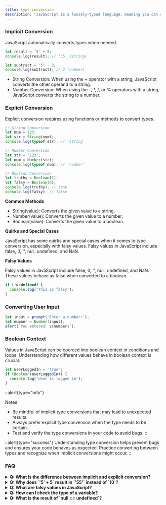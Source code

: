 ```yaml
---
title: type conversion
description: "JavaScript is a loosely-typed language, meaning you can convert between different types easily. There are two types of type conversion: implicit (automatic) and explicit (manual)."
--- 
```


### Implicit Conversion

JavaScript automatically converts types when needed.

```js [implicit.js] copy
let result = '5' + 5;
console.log(result); // '55' (string)

let subtract = '5' - 3;
console.log(subtract); // 2 (number)
```

- String Conversion: When using the + operator with a string, JavaScript converts the other operand to a string.
- Number Conversion: When using the -, *, /, or % operators with a string, JavaScript converts the string to a number.

### Explicit Conversion
Explicit conversion requires using functions or methods to convert types.
```js [explicit.js] copy
// String Conversion
let num = 123;
let str = String(num);
console.log(typeof str); // 'string'

// Number Conversion
let str = '123';
let num = Number(str);
console.log(typeof num); // 'number'

// Boolean Conversion
let truthy = Boolean(1);
let falsy = Boolean(0);
console.log(truthy); // true
console.log(falsy); // false
```

**Common Methods**
- String(value): Converts the given value to a string.
- Number(value): Converts the given value to a number.
- Boolean(value): Converts the given value to a boolean.

**Quirks and Special Cases**
<p> JavaScript has some quirks and special cases when it comes to type conversion, especially with falsy values.
Falsy values in JavaScript include false, 0, '', null, undefined, and NaN.</p>

**Falsy Values**
<p>Falsy values in JavaScript include false, 0, '', null, undefined, and NaN. These values behave as false when converted to a boolean.</p>


```js [quirks.js] copy
if (!undefined) {
  console.log('This is falsy');
}
```

### Converting User Input
```js [convert-input.js] copy
let input = prompt('Enter a number:');
let number = Number(input);
alert(`You entered: ${number}`);

```

### Boolean Context
Values in JavaScript can be coerced into boolean context in conditions and loops. Understanding how different values behave in boolean context is crucial.
```js filename="bool-ex.js" copy
let userLoggedIn = 'true';
if (Boolean(userLoggedIn)) {
  console.log('User is logged in');
}
```

::alert{type="info"}

Notes
- Be mindful of implicit type conversions that may lead to unexpected results.
- Always prefer explicit type conversion when the type needs to be certain.
- Test and verify the type conversions in your code to avoid bugs.
::

::alert{type="success"}
Understanding type conversion helps prevent bugs and ensures your code behaves as expected. Practice converting between types and recognize when implicit conversions might occur.
::


### FAQ
<details>
  <summary><strong>Q: What is the difference between implicit and explicit conversion?</strong></summary>
  <p><strong>A:</strong> Implicit conversion happens automatically by JavaScript, often during operations involving different types. Explicit conversion requires using functions or methods to manually convert types.</p>
</details>
<details>
  <summary><strong>Q: Why does `'5' + 5` result in `'55'` instead of `10`?</strong></summary>
  <p><strong>A:</strong> The `+` operator, when used with a string, concatenates the operands instead of adding them. Use `Number()` to convert the string to a number before adding.</p>
</details>
<details>
  <summary><strong>Q: What are falsy values in JavaScript?</strong></summary>
  <p><strong>A:</strong> Falsy values are values that evaluate to `false` in a boolean context. They include `false`, `0`, `''`, `null`, `undefined`, and `NaN`.</p>
</details>
<details>
  <summary><strong>Q: How can I check the type of a variable?</strong></summary>
  <p><strong>A:</strong> Use the `typeof` operator to check the type of a variable.</p>
  <p><em>Example:</em></p>
  <pre><code>console.log(typeof 'hello'); // 'string'</code></pre>
</details>
<details>
  <summary><strong>Q: What is the result of `null == undefined`?</strong></summary>
  <p><strong>A:</strong> `null` and `undefined` are considered equal with the `==` operator because they both represent the absence of value. However, they are not equal with the `===` operator.</p>
</details>

